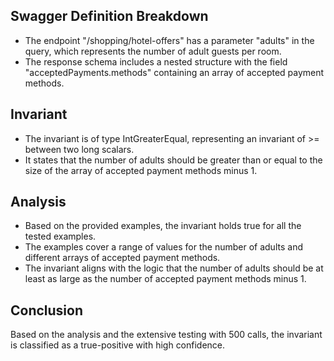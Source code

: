 ## Swagger Definition Breakdown
- The endpoint "/shopping/hotel-offers" has a parameter "adults" in the query, which represents the number of adult guests per room.
- The response schema includes a nested structure with the field "acceptedPayments.methods" containing an array of accepted payment methods.

## Invariant
- The invariant is of type IntGreaterEqual, representing an invariant of >= between two long scalars.
- It states that the number of adults should be greater than or equal to the size of the array of accepted payment methods minus 1.

## Analysis
- Based on the provided examples, the invariant holds true for all the tested examples.
- The examples cover a range of values for the number of adults and different arrays of accepted payment methods.
- The invariant aligns with the logic that the number of adults should be at least as large as the number of accepted payment methods minus 1.

## Conclusion
Based on the analysis and the extensive testing with 500 calls, the invariant is classified as a true-positive with high confidence.
